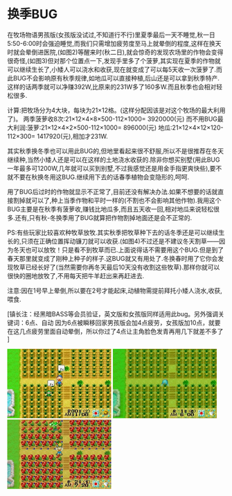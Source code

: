 # 换季BUG

在牧场物语男孩版(女孩版没试过,不知道行不行)里夏季最后一天不睡觉,秋一日5:50-6:00时会强迫睡觉,而我们只需增加疲劳度至马上就晕倒的程度,这样在换天时就会晕倒进医院,(如图2)等醒来时(秋二日),就会惊奇的发现农场里的作物会变得很奇怪,(如图3)但对那个位置点一下,发现手里多了个菠萝,其实现在夏季的作物就可以继续生长了,小矮人可以浇水和收获,现在就变成了可以每5天收一次菠萝了.而此BUG不会影响原有秋季规律,如地瓜可以直接种植,后山还是可以拿到秋季特产.这样的话两季就可以净赚392W,比原来的231W多了160多W.而且秋季也会相对轻松很多.

计算:把牧场分为4大块，每块为21×12格。(这样分配因该是对这个牧场的最大利用了)。 两季菠萝收8次:21×12×4×8×500-112×1000= 3920000(元) 而不用BUG最大利润:菠萝:21×12×4×2×500-112×1000= 896000(元) 地瓜:21×12×4×12×120-112×300= 1417920(元),相加才231W.

其实秋季换冬季也可以用此BUG的,但地里看起来很不舒服,所以不是很推荐在冬天继续种,当然小矮人还是可以在这样的土地浇水收获的.除非你想买别墅(用此BUG一年最多可1200W,几年就可以买到别墅,不过我感觉还是用金手指更爽快些),要不就不要在秋换冬用这BUG.继续用下去的话春季植物会变隐形的,呵呵.

用了BUG后过时的作物就显示不正常了,目前还没有解决办法.如果不想要的话就直接割掉就可以了,种上当季作物和平时一样的(不割也不会影响其他作物).我用这个BUG主要是在秋季有菠萝收,赚钱比地瓜多,而且五天收一回,相对地瓜来说轻松很多.还有,只有秋-冬换季用了BUG就算把作物割掉地面还是会不正常的.

PS:有些玩家比较喜欢种牧草放牧.其实秋季把牧草种下去的话冬季还是可以继续生长的,只须在正确位置挥动镰刀就可以收获.(如图4)不过还是不建议冬天割草——因为冬天也可以放牧！只是看不到牧草而已.上面说得话不需要用这个BUG.但是到了春天那里就变成了刚种上种子的样子.这BUG就又有用处了.冬换春时用了它你会发现牧草已经长好了(当然需要你再冬天最后10天没有收割这些牧草).那样你就可以很快的圈地放牧了,不用每天把牛羊赶出来再赶进去.

注意:因在1号早上晕倒,所以要在2号才能起床,动植物需提前拜托小矮人浇水,收获,喂食.

[镇长注：经黑暗BASS等会员验证，英文版和女孩版同样适用此bug。另外强调关键词：6点、自动 因为6点被瞬移回家男孩版会加4点疲劳，女孩版加10点，就要在这几点疲劳里面自动晕倒，所以你过了4点让主角脸色发青再用几下就差不多了 ]

![换季BUG1](换季BUG1.jpg)
![换季BUG2](换季BUG2.jpg)
![换季BUG3](换季BUG3.jpg)
